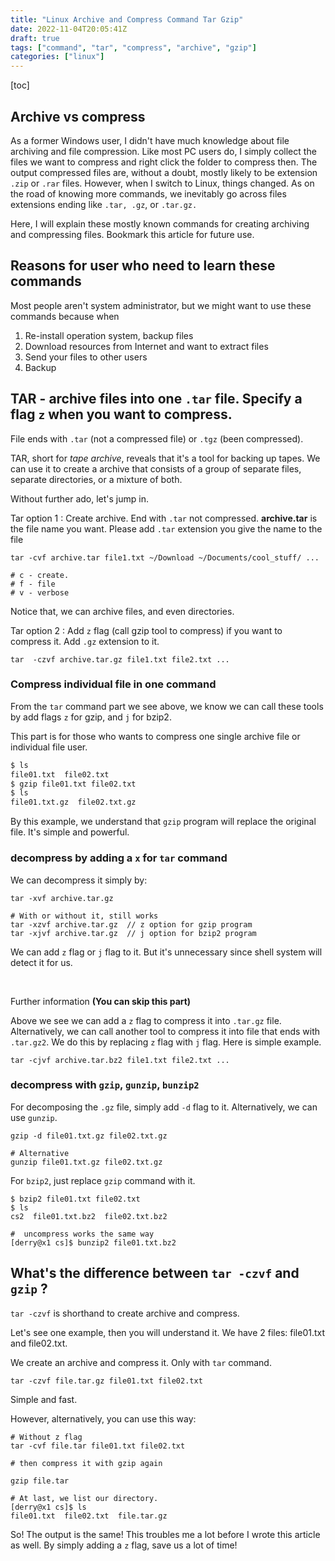```yaml
---
title: "Linux Archive and Compress Command Tar Gzip"
date: 2022-11-04T20:05:41Z
draft: true
tags: ["command", "tar", "compress", "archive", "gzip"]
categories: ["linux"]
---
```

[toc]
## Archive vs compress
As a former Windows user, I didn't have much knowledge about file archiving and file compression. Like most PC users do, I simply collect the files we want to compress and right click the folder to compress then. The output compressed files are, without a doubt, mostly likely to be extension `.zip` or `.rar` files. However, when I switch to Linux, things changed. As on the road of knowing more commands, we inevitably go across files extensions ending like `.tar, .gz`, or `.tar.gz.`

Here, I will explain these mostly known commands for creating archiving and compressing files. Bookmark this article for future use.


## Reasons for user who need to learn these commands

Most people aren't system administrator, but we might want to use these commands because when

1. Re-install operation system, backup files
2. Download resources from Internet and want to extract files
3. Send your files to other users
4. Backup



## TAR - archive files into one `.tar` file. Specify a flag `z` when you want to compress.

File ends with `.tar` (not a compressed file) or `.tgz` (been compressed).

TAR, short for *tape archive*, reveals that it's a tool for backing up tapes. We can use it to create a archive that consists of a group of separate files, separate directories, or a mixture of both.

Without further ado, let's jump in.

Tar option 1 : Create archive. End with `.tar` not compressed. **archive.tar** is the file name you want. Please add `.tar` extension you give the name to the file
```
tar -cvf archive.tar file1.txt ~/Download ~/Documents/cool_stuff/ ...

# c - create.
# f - file
# v - verbose
```

Notice that, we can archive files, and even directories.

Tar option 2 : Add `z` flag (call gzip tool to compress) if you want to compress it. Add `.gz` extension to it.
```
tar  -czvf archive.tar.gz file1.txt file2.txt ...
```

###  Compress individual file in one command

From the `tar` command part we see above, we know we can call these tools by add flags `z` for gzip, and `j` for bzip2.

This part is for those who wants to compress one single archive file or individual file user.

```bash
$ ls
file01.txt  file02.txt
$ gzip file01.txt file02.txt 
$ ls
file01.txt.gz  file02.txt.gz
```
By this example, we understand that `gzip` program will replace the original file. It's simple and powerful.


### decompress by adding a `x` for `tar` command

We can decompress it simply by:

```
tar -xvf archive.tar.gz

# With or without it, still works
tar -xzvf archive.tar.gz  // z option for gzip program
tar -xjvf archive.tar.gz  // j option for bzip2 program
```

We can add `z` flag or `j` flag to it. But it's unnecessary since shell system will detect it for us.

<br/>

Further information **(You can skip this part)** 

Above we see we can add a `z` flag to compress it into `.tar.gz` file. Alternatively, we can call another tool to compress it into file that ends with `.tar.gz2`. We do this by replacing `z` flag with `j` flag. Here is simple example.

```
tar -cjvf archive.tar.bz2 file1.txt file2.txt ...
```


### decompress with `gzip`, `gunzip`, `bunzip2`

For decomposing the `.gz` file, simply add `-d` flag to it. Alternatively, we can use `gunzip`.

```
gzip -d file01.txt.gz file02.txt.gz

# Alternative
gunzip file01.txt.gz file02.txt.gz
```

For `bzip2`, just replace `gzip` command with it.
```
$ bzip2 file01.txt file02.txt 
$ ls
cs2  file01.txt.bz2  file02.txt.bz2

#  uncompress works the same way
[derry@x1 cs]$ bunzip2 file01.txt.bz2
```

## What's the difference between `tar -czvf` and `gzip` ?

`tar -czvf` is shorthand to create archive and compress.

Let's see one example, then you will understand it. We have 2 files: file01.txt and file02.txt. 

We create an archive and compress it. Only with `tar` command.
```
tar -czvf file.tar.gz file01.txt file02.txt
```

Simple and fast.

However, alternatively, you can use this way:
```
# Without z flag
tar -cvf file.tar file01.txt file02.txt

# then compress it with gzip again

gzip file.tar

# At last, we list our directory.
[derry@x1 cs]$ ls
file01.txt  file02.txt  file.tar.gz
```

So! The output is the same! This troubles me a lot before I wrote this article as well. By simply adding a `z` flag, save us a lot of time!
